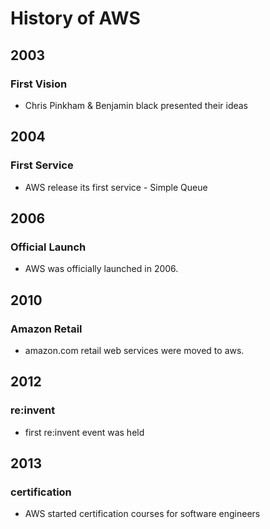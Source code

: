 # History of AWS

## 2003

### First Vision

* Chris Pinkham & Benjamin black presented their ideas

## 2004

### First Service

* AWS release its first service - Simple Queue

## 2006

### Official Launch

* AWS was officially launched in 2006.

## 2010

### Amazon Retail

* amazon.com retail web services were moved to aws.



## 2012

### re:invent

* first re:invent event was held

## 2013

### certification

* AWS started certification courses for software engineers 



